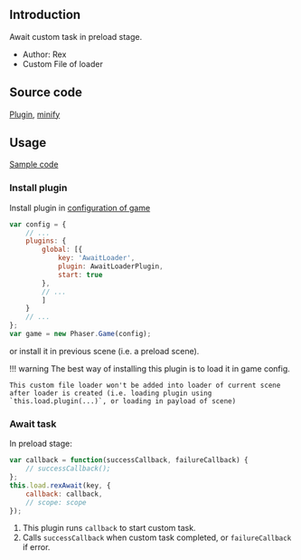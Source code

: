 ## Introduction

Await custom task in preload stage.

- Author: Rex
- Custom File of loader

## Source code

[Plugin](https://github.com/rexrainbow/phaser3-rex-notes/blob/master/plugins/awaitloader-plugin.js), [minify](https://github.com/rexrainbow/phaser3-rex-notes/blob/master/plugins/dist/rexawaitloaderplugin.min.js)

## Usage

[Sample code](https://github.com/rexrainbow/phaser3-rex-notes/tree/master/examples/awaitloader)

### Install plugin

Install plugin in [configuration of game](game.md#configuration)

```javascript
var config = {
    // ...
    plugins: {
        global: [{
            key: 'AwaitLoader',
            plugin: AwaitLoaderPlugin,
            start: true
        },
        // ...
        ]
    }
    // ...
};
var game = new Phaser.Game(config);
```

or install it in previous scene (i.e. a preload scene).

!!! warning
    The best way of installing this plugin is to load it in game config. 

    This custom file loader won't be added into loader of current scene after loader is created (i.e. loading plugin using `this.load.plugin(...)`, or loading in payload of scene)

### Await task

In preload stage:

```javascript
var callback = function(successCallback, failureCallback) {
    // successCallback();
};
this.load.rexAwait(key, {
    callback: callback,
    // scope: scope
});
```

1. This plugin runs `callback`  to start custom task.
1. Calls `successCallback` when custom task completed, or `failureCallback` if error.